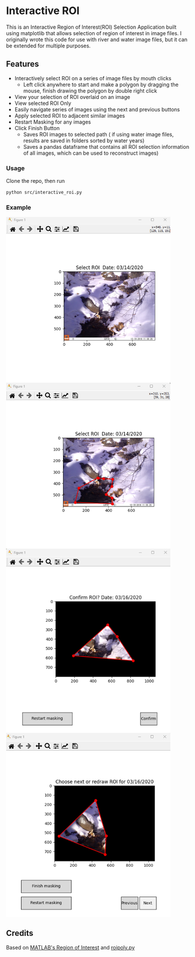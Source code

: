 # Interactive ROI

This is an Interactive Region of Interest(ROI) Selection Application built using matplotlib that allows selection of region of interest in image files.
I originally wrote this code for use with river and water image files, but it can be extended for multiple purposes.

## Features
- Interactively select ROI on a series of image files by mouth clicks
  - Left click anywhere to start and make a polygon by dragging the mouse, finish drawing the polygon by double right click
- View your selection of ROI overlaid on an image
- View selected ROI Only
- Easily navigate series of images using the next and previous buttons
- Apply selected ROI to adjacent similar images
- Restart Masking for any images
- Click Finish Button
  - Saves ROI images to selected path ( if using water image files, results are saved in folders sorted by water years)
  - Saves a pandas dataframe that contains all ROI selection information of all images, which can be used to reconstruct images)

### Usage
Clone the repo, then run 
```Bash
python src/interactive_roi.py
```
### Example
<img src = "example/img_1.png" width ="450" /><img src = "example/img_2.png" width ="450" />
<img src = "example/img_3.png" width ="450" /><img src = "example/img_4.png" width ="450" />

## Credits
Based on [MATLAB's Region of Interest](https://www.mathworks.com/help/images/ref/roipoly.html) and [roipoly.py](https://github.com/jdoepfert/roipoly.py)
